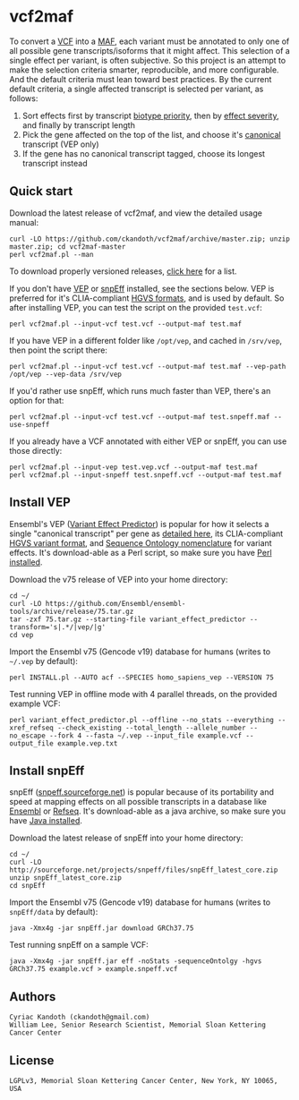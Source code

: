 vcf2maf
=======

To convert a [VCF](http://samtools.github.io/hts-specs/) into a [MAF](https://wiki.nci.nih.gov/x/eJaPAQ), each variant must be annotated to only one of all possible gene transcripts/isoforms that it might affect. This selection of a single effect per variant, is often subjective. So this project is an attempt to make the selection criteria smarter, reproducible, and more configurable. And the default criteria must lean toward best practices. By the current default criteria, a single affected transcript is selected per variant, as follows:
 1. Sort effects first by transcript [biotype priority](https://github.com/ckandoth/vcf2maf/blob/master/vcf2maf.pl#L398), then by [effect severity](https://github.com/ckandoth/vcf2maf/blob/master/vcf2maf.pl#L350), and finally by transcript length
 2. Pick the gene affected on the top of the list, and choose it's [canonical](http://www.ensembl.org/Help/Glossary?id=346) transcript (VEP only)
 3. If the gene has no canonical transcript tagged, choose its longest transcript instead

Quick start
-----------

Download the latest release of vcf2maf, and view the detailed usage manual:

    curl -LO https://github.com/ckandoth/vcf2maf/archive/master.zip; unzip master.zip; cd vcf2maf-master
    perl vcf2maf.pl --man

To download properly versioned releases, [click here](https://github.com/ckandoth/vcf2maf/releases) for a list.

If you don't have [VEP](http://useast.ensembl.org/info/docs/tools/vep/index.html) or [snpEff](http://snpeff.sourceforge.net/) installed, see the sections below. VEP is preferred for it's CLIA-compliant [HGVS formats](http://www.hgvs.org/mutnomen/recs.html), and is used by default. So after installing VEP, you can test the script on the provided `test.vcf`:

    perl vcf2maf.pl --input-vcf test.vcf --output-maf test.maf

If you have VEP in a different folder like `/opt/vep`, and cached in `/srv/vep`, then point the script there:

    perl vcf2maf.pl --input-vcf test.vcf --output-maf test.maf --vep-path /opt/vep --vep-data /srv/vep

If you'd rather use snpEff, which runs much faster than VEP, there's an option for that:

    perl vcf2maf.pl --input-vcf test.vcf --output-maf test.snpeff.maf --use-snpeff

If you already have a VCF annotated with either VEP or snpEff, you can use those directly:

    perl vcf2maf.pl --input-vep test.vep.vcf --output-maf test.maf
    perl vcf2maf.pl --input-snpeff test.snpeff.vcf --output-maf test.maf

Install VEP
-----------

Ensembl's VEP ([Variant Effect Predictor](http://useast.ensembl.org/info/docs/tools/vep/index.html)) is popular for how it selects a single "canonical transcript" per gene as [detailed here](http://useast.ensembl.org/Help/Glossary?id=346), its CLIA-compliant [HGVS variant format](http://www.hgvs.org/mutnomen/recs.html), and [Sequence Ontology nomenclature](http://useast.ensembl.org/info/genome/variation/predicted_data.html#consequences) for variant effects. It's download-able as a Perl script, so make sure you have [Perl installed](http://www.perl.org/get.html).

Download the v75 release of VEP into your home directory:

    cd ~/
    curl -LO https://github.com/Ensembl/ensembl-tools/archive/release/75.tar.gz
    tar -zxf 75.tar.gz --starting-file variant_effect_predictor --transform='s|.*/|vep/|g'
    cd vep

Import the Ensembl v75 (Gencode v19) database for humans (writes to `~/.vep` by default):

    perl INSTALL.pl --AUTO acf --SPECIES homo_sapiens_vep --VERSION 75

Test running VEP in offline mode with 4 parallel threads, on the provided example VCF:

    perl variant_effect_predictor.pl --offline --no_stats --everything --xref_refseq --check_existing --total_length --allele_number --no_escape --fork 4 --fasta ~/.vep --input_file example.vcf --output_file example.vep.txt

Install snpEff
--------------

snpEff ([snpeff.sourceforge.net](http://snpeff.sourceforge.net/)) is popular because of its portability and speed at mapping effects on all possible transcripts in a database like [Ensembl](http://useast.ensembl.org/Homo_sapiens/Info/Annotation) or [Refseq](http://www.ncbi.nlm.nih.gov/refseq/). It's download-able as a java archive, so make sure you have [Java installed](https://www.java.com/en/download/help/download_options.xml).

Download the latest release of snpEff into your home directory:

    cd ~/
    curl -LO http://sourceforge.net/projects/snpeff/files/snpEff_latest_core.zip
    unzip snpEff_latest_core.zip
    cd snpEff

Import the Ensembl v75 (Gencode v19) database for humans (writes to `snpEff/data` by default):

    java -Xmx4g -jar snpEff.jar download GRCh37.75

Test running snpEff on a sample VCF:

    java -Xmx4g -jar snpEff.jar eff -noStats -sequenceOntolgy -hgvs GRCh37.75 example.vcf > example.snpeff.vcf

Authors
-------

    Cyriac Kandoth (ckandoth@gmail.com)
    William Lee, Senior Research Scientist, Memorial Sloan Kettering Cancer Center

License
-------

    LGPLv3, Memorial Sloan Kettering Cancer Center, New York, NY 10065, USA
